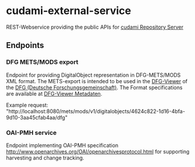 # cudami-external-service

REST-Webservice providing the public APIs for [cudami Repository Server](https://github.com/dbmdz/cudami/tree/main/dc-cudami-server)

## Endpoints

### DFG METS/MODS export

Endpoint for providing DigitalObject representation in DFG-METS/MODS XML format.
The METS-export is intended to be used in the [DFG-Viewer](https://dfg-viewer.de/) of the [DFG (Deutsche Forschungsgemeinschaft)](https://www.dfg.de/).
The Format specifications are available at [DFG-Viewer Metadaten](https://dfg-viewer.de/metadaten).

Example request: "http://localhost:8080/mets/mods/v1/digitalobjects/4624c822-1d16-4bfa-9d10-3aa45cfab4aa/dfg"

### OAI-PMH service

Endpoint implementing OAI-PMH specification <http://www.openarchives.org/OAI/openarchivesprotocol.html>
for supporting harvesting and change tracking.